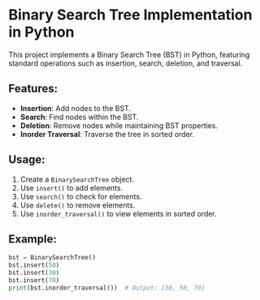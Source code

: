 # Binary Search Tree Implementation in Python

This project implements a Binary Search Tree (BST) in Python, featuring standard operations such as insertion, search, deletion, and traversal.

## Features:
- **Insertion**: Add nodes to the BST.
- **Search**: Find nodes within the BST.
- **Deletion**: Remove nodes while maintaining BST properties.
- **Inorder Traversal**: Traverse the tree in sorted order.

## Usage:
1. Create a `BinarySearchTree` object.
2. Use `insert()` to add elements.
3. Use `search()` to check for elements.
4. Use `delete()` to remove elements.
5. Use `inorder_traversal()` to view elements in sorted order.

## Example:
```python
bst = BinarySearchTree()
bst.insert(50)
bst.insert(30)
bst.insert(70)
print(bst.inorder_traversal())  # Output: [30, 50, 70]
```
